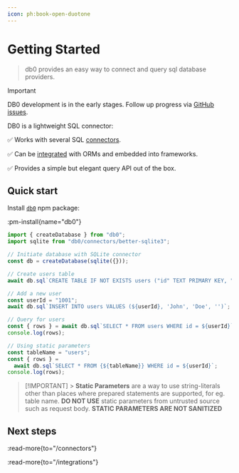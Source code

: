 ```yaml
---
icon: ph:book-open-duotone
---
```


# Getting Started

> db0 provides an easy way to connect and query sql database providers.

> [!IMPORTANT]
> DB0 development is in the early stages. Follow up progress via [GitHub issues](https://github.com/unjs/db0/issues).

DB0 is a lightweight SQL connector:

✅ Works with several SQL [connectors](/connectors).

✅ Can be [integrated](/integrations) with ORMs and embedded into frameworks.

✅ Provides a simple but elegant query API out of the box.

## Quick start

Install [`db0`](https://npmjs.com/package/db0) npm package:

:pm-install{name="db0"}

```ts
import { createDatabase } from "db0";
import sqlite from "db0/connectors/better-sqlite3";

// Initiate database with SQLite connector
const db = createDatabase(sqlite({}));

// Create users table
await db.sql`CREATE TABLE IF NOT EXISTS users ("id" TEXT PRIMARY KEY, "firstName" TEXT, "lastName" TEXT, "email" TEXT)`;

// Add a new user
const userId = "1001";
await db.sql`INSERT INTO users VALUES (${userId}, 'John', 'Doe', '')`;

// Query for users
const { rows } = await db.sql`SELECT * FROM users WHERE id = ${userId}`;
console.log(rows);

// Using static parameters
const tableName = "users";
const { rows } =
  await db.sql`SELECT * FROM {${tableName}} WHERE id = ${userId}`;
console.log(rows);
```

> [!IMPORTANT] > **Static Parameters** are a way to use string-literals other than places where prepared statements are supported, for eg. table name. **DO NOT USE** static parameters from untrusted source such as request body. **STATIC PARAMETERS ARE NOT SANITIZED**

## Next steps

:read-more{to="/connectors"}

:read-more{to="/integrations"}

